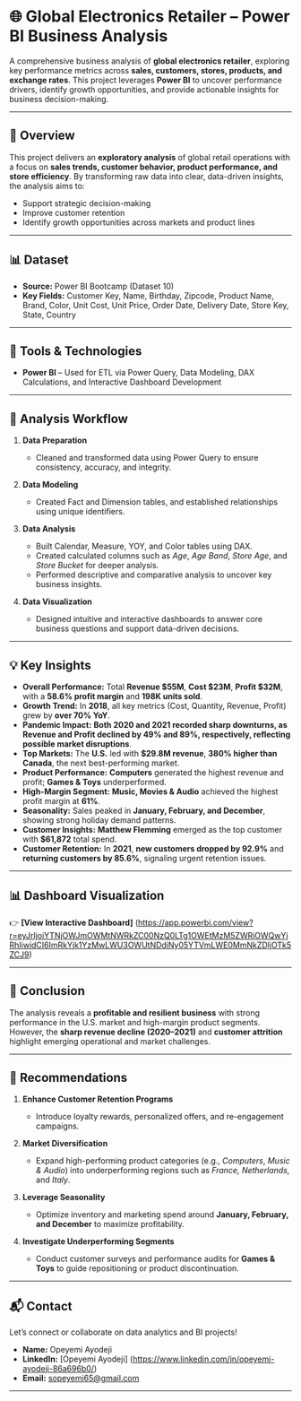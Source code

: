 # 🌐 Global Electronics Retailer – Power BI Business Analysis  

A comprehensive business analysis of **global electronics retailer**, exploring key performance metrics across **sales, customers, stores, products, and exchange rates**. This project leverages **Power BI** to uncover performance drivers, identify growth opportunities, and provide actionable insights for business decision-making.  

---

## 📘 Overview  
This project delivers an **exploratory analysis** of global retail operations with a focus on **sales trends, customer behavior, product performance, and store efficiency**. By transforming raw data into clear, data-driven insights, the analysis aims to:  
- Support strategic decision-making  
- Improve customer retention  
- Identify growth opportunities across markets and product lines  

---

## 📊 Dataset  
- **Source:** Power BI Bootcamp (Dataset 10)  
- **Key Fields:** Customer Key, Name, Birthday, Zipcode, Product Name, Brand, Color, Unit Cost, Unit Price, Order Date, Delivery Date, Store Key, State, Country  

---

## 🧰 Tools & Technologies  
- **Power BI** – Used for ETL via Power Query, Data Modeling, DAX Calculations, and Interactive Dashboard Development  

---

## 🔎 Analysis Workflow  

1. **Data Preparation**  
   - Cleaned and transformed data using Power Query to ensure consistency, accuracy, and integrity.  

2. **Data Modeling**  
   - Created Fact and Dimension tables, and established relationships using unique identifiers.  

3. **Data Analysis**  
   - Built Calendar, Measure, YOY, and Color tables using DAX.  
   - Created calculated columns such as *Age*, *Age Band*, *Store Age*, and *Store Bucket* for deeper analysis.  
   - Performed descriptive and comparative analysis to uncover key business insights.  

4. **Data Visualization**  
   - Designed intuitive and interactive dashboards to answer core business questions and support data-driven decisions.  

---

## 💡 Key Insights  

- **Overall Performance:** Total **Revenue $55M**, **Cost $23M**, **Profit $32M**, with a **58.6% profit margin** and **198K units sold**.  
- **Growth Trend:** In **2018**, all key metrics (Cost, Quantity, Revenue, Profit) grew by **over 70% YoY**.  
- **Pandemic Impact:** **Both 2020 and 2021 recorded sharp downturns, as Revenue and Profit declined by 49% and 89%, respectively, reflecting possible market disruptions**.  
- **Top Markets:** The **U.S.** led with **$29.8M revenue**, **380% higher than Canada**, the next best-performing market.  
- **Product Performance:** **Computers** generated the highest revenue and profit; **Games & Toys** underperformed.  
- **High-Margin Segment:** **Music, Movies & Audio** achieved the highest profit margin at **61%**.  
- **Seasonality:** Sales peaked in **January, February, and December**, showing strong holiday demand patterns.  
- **Customer Insights:** **Matthew Flemming** emerged as the top customer with **$61,872** total spend.  
- **Customer Retention:** In **2021**, **new customers dropped by 92.9%** and **returning customers by 85.6%**, signaling urgent retention issues.  

---

## 📊 Dashboard Visualization  
👉 **[View Interactive Dashboard]** (https://app.powerbi.com/view?r=eyJrIjoiYTNjOWJmOWMtNWRkZC00NzQ0LTg1OWEtMzM5ZWRiOWQwYjRhIiwidCI6ImRkYjk1YzMwLWU3OWUtNDdiNy05YTVmLWE0MmNkZDljOTk5ZCJ9)

---

## 🧾 Conclusion  
The analysis reveals a **profitable and resilient business** with strong performance in the U.S. market and high-margin product segments. However, the **sharp revenue decline (2020–2021)** and **customer attrition** highlight emerging operational and market challenges.  

---

## 🎯 Recommendations  

1. **Enhance Customer Retention Programs**  
   - Introduce loyalty rewards, personalized offers, and re-engagement campaigns.  

2. **Market Diversification**  
   - Expand high-performing product categories (e.g., *Computers*, *Music & Audio*) into underperforming regions such as *France, Netherlands,* and *Italy*.  

3. **Leverage Seasonality**  
   - Optimize inventory and marketing spend around **January, February, and December** to maximize profitability.  

4. **Investigate Underperforming Segments**  
   - Conduct customer surveys and performance audits for **Games & Toys** to guide repositioning or product discontinuation.  

---

## 📬 Contact  
Let’s connect or collaborate on data analytics and BI projects!  

- **Name:** Opeyemi Ayodeji  
- **LinkedIn:** [Opeyemi Ayodeji] (https://www.linkedin.com/in/opeyemi-ayodeji-86a696b0/)  
- **Email:** sopeyemi65@gmail.com  

---
